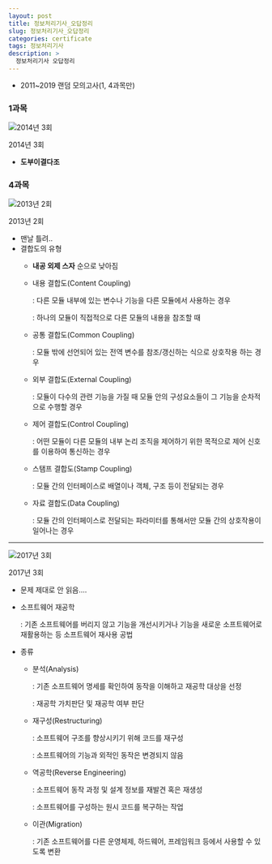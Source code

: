```yaml
---
layout: post
title: 정보처리기사_오답정리
slug: 정보처리기사_오답정리
categories: certificate
tags: 정보처리기사
description: >
  정보처리기사 오답정리
---
```


- 2011~2019 랜덤 모의고사(1, 4과목만)

### 1과목

![2014년 3회](https://s3-us-west-2.amazonaws.com/secure.notion-static.com/9f1fe261-2c49-486d-ad71-a6ad3dbf542f/Untitled.png)

2014년 3회

- **도부이결다조**

### 4과목

![2013년 2회](https://s3-us-west-2.amazonaws.com/secure.notion-static.com/ee08118c-5cbf-4a45-bc60-71690063fd83/Untitled.png)

2013년 2회

- 맨날 틀려..
- 결합도의 유형
    - **내공 외제 스자** 순으로 낮아짐
    - 내용 결합도(Content Coupling)
        
        : 다른 모듈 내부에 있는 변수나 기능을 다른 모듈에서 사용하는 경우
        
        : 하나의 모듈이 직접적으로 다른 모듈의 내용을 참조할 때
        
    - 공통 결합도(Common Coupling)
        
        : 모듈 밖에 선언되어 있는 전역 변수를 참조/갱신하는 식으로 상호작용 하는 경우
        
    - 외부 결합도(External Coupling)
        
        : 모듈이 다수의 관련 기능을 가질 때 모듈 안의 구성요소들이 그 기능을 순차적으로 수행할 경우
        
    - 제어 결합도(Control Coupling)
        
        : 어떤 모듈이 다른 모듈의 내부 논리 조직을 제어하기 위한 목적으로 제어 신호를 이용하여 통신하는 경우
        
    - 스탬프 결합도(Stamp Coupling)
        
        : 모듈 간의 인터페이스로 배열이나 객체, 구조 등이 전달되는 경우
        
    - 자료 결합도(Data Coupling)
        
        : 모듈 간의 인터페이스로 전달되는 파라미터를 통해서만 모듈 간의 상호작용이 일어나는 경우
        

---

![2017년 3회](https://s3-us-west-2.amazonaws.com/secure.notion-static.com/ff7e097b-c2af-424b-8689-4efd1ab47b40/Untitled.png)

2017년 3회

- 문제 제대로 안 읽음....
- 소프트웨어 재공학
    
    : 기존 소프트웨어를 버리지 않고 기능을 개선시키거나 기능을 새로운 소프트웨어로 재활용하는 등 소프트웨어 재사용 공법
    
- 종류
    - 분석(Analysis)
        
        : 기존 소프트웨어 명세를 확인하여 동작을 이해하고 재공학 대상을 선정
        
        : 재공학 가치판단 및 재공학 여부 판단
        
    - 재구성(Restructuring)
        
        : 소프트웨어 구조를 향상시키기 위해 코드를 재구성
        
        : 소프트웨어의 기능과 외적인 동작은 변경되지 않음
        
    - 역공학(Reverse Engineering)
        
        : 소프트웨어 동작 과정 및 설계 정보를 재발견 혹은 재생성
        
        : 소프트웨어를 구성하는 원시 코드를 복구하는 작업
        
    - 이관(Migration)
        
        : 기존 소프트웨어를 다른 운영체제, 하드웨어, 프레임워크 등에서 사용할 수 있도록 변환